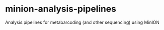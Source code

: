 # minion-analysis-pipelines
Analysis pipelines for metabarcoding (and other sequencing) using MinION
